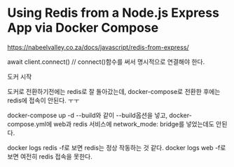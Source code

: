 Using Redis from a Node.js Express App via Docker Compose
=========================================================

https://nabeelvalley.co.za/docs/javascript/redis-from-express/

await client.connect() // connect()함수를 써서 명시적으로 연결해야 한다.

도커 시작

도커로 전환하기전에는 redis로 잘 돌아갔는데,
docker-compose로 전환한 후에는 redis에 접속이 안된다. ㅜㅜ

docker-compose up -d --build와 같이 --build옵션을 넣고,
docker-compose.yml에 web과 redis 서비스에
network_mode: bridge를 넣었는데도 안된다.

docker logs redis -f로 보면 redis는 정상 작동하는 것 같다.
docker logs web -f로 보면 여전히  redis 접속을 못한다.

